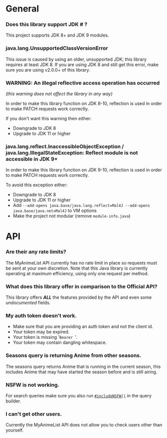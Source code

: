 # General

### Does this library support JDK # ?

This project supports JDK 8+ and JDK 9 modules.

### java.lang.UnsupportedClassVersionError

This issue is caused by using an older, unsupported JDK; this library requires at least JDK 8. If you are using JDK 8 and still get this error, make sure you are using v2.0.0+ of this library.

### WARNING: An illegal reflective access operation has occurred

_(this warning does not affect the library in any way)_

In order to make this library function on JDK 8-10, reflection is used in order to make PATCH requests work correctly. 

If you don't want this warning then either:
- Downgrade to JDK 8
- Upgrade to JDK 11 or higher

### java.lang.reflect.InaccessibleObjectException / java.lang.IllegalStateException: Reflect module is not accessible in JDK 9+

In order to make this library function on JDK 9-10, reflection is used in order to make PATCH requests work correctly.

To avoid this exception either:
- Downgrade to JDK 8
- Upgrade to JDK 11 or higher
- Add `--add-opens java.base/java.lang.reflect=Mal4J --add-opens java.base/java.net=Mal4J` to VM options
- Make the project not modular (remove `module-info.java`)

# API

### Are their any rate limits?

The MyAnimeList API currently has no rate limit in place so requests must be sent at your own discretion. Note that this Java library is currently operating at maximum efficiency, using only one request per method.

### What does this library offer in comparison to the Official API?

This library offers ***ALL*** the features provided by the API and even some *undocumented* fields.

### My auth token doesn't work.

- Make sure that you are providing an auth token and not the client id.
- Your token may be expired.
- Your token is missing '`Bearer `'.
- Your token may contain dangling whitespace.

### Seasons query is returning Anime from other seasons.

The seasons query returns Anime that is running in the current season, this includes Anime that may have started the season before and is still airing.

### NSFW is not working.

For search queries make sure you also run [`#includeNSFW()`](https://mal4j.kttdevelopment.com/Mal4J/com/kttdevelopment/mal4j/query/NSFW.html#includeNSFW()) in the query builder.

### I can't get other users.

Currently the MyAnimeList API does not allow you to check users other than yourself.
